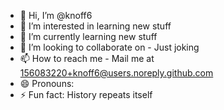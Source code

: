 - 👋 Hi, I’m @knoff6
- 👀 I’m interested in learning new stuff
- 🌱 I’m currently learning new stuff
- 💞️ I’m looking to collaborate on - Just joking
- 📫 How to reach me - Mail me at 156083220+knoff6@users.noreply.github.com
- 😄 Pronouns: 
- ⚡ Fun fact: History repeats itself

<!---
knoff6/knoff6 is a ✨ special ✨ repository because its `README.md` (this file) appears on your GitHub profile.
You can click the Preview link to take a look at your changes.
--->

